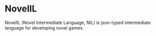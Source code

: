 # NovelIL
NovelIL (Novel Intermediate Language, NIL) is json-typed intermediate language for developing novel games.
